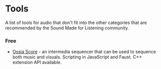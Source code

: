 # Tools
A list of tools for audio that don't fit into the other categories that are recommended by the Sound Made for Listening community.

### Free
* [Ossia Score](https://ossia.io/) - an intermedia sequencer that can be used to sequence both music and visuals. Scripting in JavaScript and Faust. C++ extension API available.